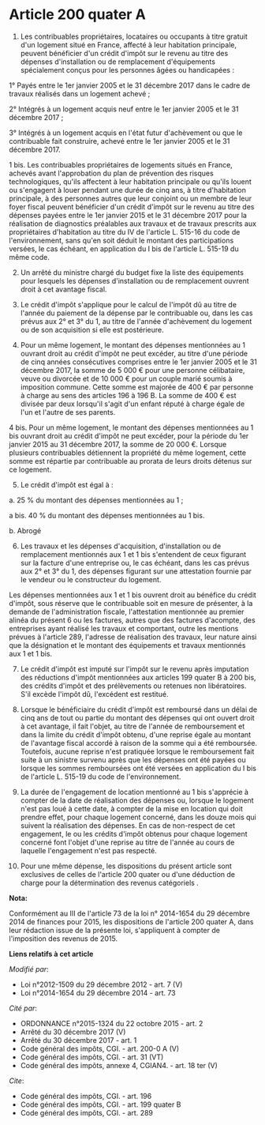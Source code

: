 # Article 200 quater A

1. Les contribuables propriétaires, locataires ou occupants à titre gratuit d'un logement situé en France, affecté à leur
habitation principale, peuvent bénéficier d'un crédit d'impôt sur le revenu au titre des dépenses d'installation ou de
remplacement d'équipements spécialement conçus pour les personnes âgées ou handicapées : 

1° Payés entre le 1er janvier 2005 et le 31 décembre 2017 dans le cadre de travaux réalisés dans un logement achevé ; 

2° Intégrés à un logement acquis neuf entre le 1er janvier 2005 et le 31 décembre 2017 ; 

3° Intégrés à un logement acquis en l'état futur d'achèvement ou que le contribuable fait construire, achevé entre le 1er
janvier 2005 et le 31 décembre 2017. 

1 bis. Les contribuables propriétaires de logements situés en France, achevés avant l'approbation du plan de prévention des
risques technologiques, qu'ils affectent à leur habitation principale ou qu'ils louent ou s'engagent à louer pendant une
durée de cinq ans, à titre d'habitation principale, à des personnes autres que leur conjoint ou un membre de leur foyer
fiscal peuvent bénéficier d'un crédit d'impôt sur le revenu au titre des dépenses payées entre le 1er janvier 2015 et le 31
décembre 2017 pour la réalisation de diagnostics préalables aux travaux et de travaux prescrits aux propriétaires
d'habitation au titre du IV de l'article L. 515-16 du code de l'environnement, sans qu'en soit déduit le montant des
participations versées, le cas échéant, en application du I bis de l'article L. 515-19 du même code.

2. Un arrêté du ministre chargé du budget fixe la liste des équipements pour lesquels les dépenses d'installation ou de
remplacement ouvrent droit à cet avantage fiscal. 

3. Le crédit d'impôt s'applique pour le calcul de l'impôt dû au titre de l'année du paiement de la dépense par le
contribuable ou, dans les cas prévus aux 2° et 3° du 1, au titre de l'année d'achèvement du logement ou de son acquisition si
elle est postérieure. 

4. Pour un même logement, le montant des dépenses mentionnées au 1 ouvrant droit au crédit d'impôt ne peut excéder, au titre
d'une période de cinq années consécutives comprises entre le 1er janvier 2005 et le 31 décembre 2017, la somme de 5 000 €
pour une personne célibataire, veuve ou divorcée et de 10 000 € pour un couple marié soumis à imposition commune. Cette somme
est majorée de 400 € par personne à charge au sens des articles 196 à 196 B. La somme de 400 € est divisée par deux lorsqu'il
s'agit d'un enfant réputé à charge égale de l'un et l'autre de ses parents. 

4 bis. Pour un même logement, le montant des dépenses mentionnées au 1 bis ouvrant droit au crédit d'impôt ne peut excéder,
pour la période du 1er janvier 2015 au 31 décembre 2017, la somme de 20 000 €. Lorsque plusieurs contribuables détiennent la
propriété du même logement, cette somme est répartie par contribuable au prorata de leurs droits détenus sur ce logement. 

5. Le crédit d'impôt est égal à : 

a. 25 % du montant des dépenses mentionnées au 1 ; 

a bis. 40 % du montant des dépenses mentionnées au 1 bis.

b. Abrogé 

6. Les travaux et les dépenses d'acquisition, d'installation ou de remplacement mentionnés aux 1 et 1 bis s'entendent de ceux
figurant sur la facture d'une entreprise ou, le cas échéant, dans les cas prévus aux 2° et 3° du 1, des dépenses figurant sur
une attestation fournie par le vendeur ou le constructeur du logement. 

Les dépenses mentionnées aux 1 et 1 bis ouvrent droit au bénéfice du crédit d'impôt, sous réserve que le contribuable soit en
mesure de présenter, à la demande de l'administration fiscale, l'attestation mentionnée au premier alinéa du présent 6 ou les
factures, autres que des factures d'acompte, des entreprises ayant réalisé les travaux et comportant, outre les mentions
prévues à l'article 289, l'adresse de réalisation des travaux, leur nature ainsi que la désignation et le montant des
équipements et travaux mentionnés aux 1 et 1 bis.

7. Le crédit d'impôt est imputé sur l'impôt sur le revenu après imputation des réductions d'impôt mentionnées aux articles
199 quater B à 200 bis, des crédits d'impôt et des prélèvements ou retenues non libératoires. S'il excède l'impôt dû,
l'excédent est restitué. 

8. Lorsque le bénéficiaire du crédit d'impôt est remboursé dans un délai de cinq ans de tout ou partie du montant des
dépenses qui ont ouvert droit à cet avantage, il fait l'objet, au titre de l'année de remboursement et dans la limite du
crédit d'impôt obtenu, d'une reprise égale au montant de l'avantage fiscal accordé à raison de la somme qui a été remboursée.
Toutefois, aucune reprise n'est pratiquée lorsque le remboursement fait suite à un sinistre survenu après que les dépenses
ont été payées ou lorsque les sommes remboursées ont été versées en application du I bis de l'article L. 515-19 du code de
l'environnement. 

9. La durée de l'engagement de location mentionné au 1 bis s'apprécie à compter de la date de réalisation des dépenses ou,
lorsque le logement n'est pas loué à cette date, à compter de la mise en location qui doit prendre effet, pour chaque
logement concerné, dans les douze mois qui suivent la réalisation des dépenses. En cas de non-respect de cet engagement, le
ou les crédits d'impôt obtenus pour chaque logement concerné font l'objet d'une reprise au titre de l'année au cours de
laquelle l'engagement n'est pas respecté. 

10. Pour une même dépense, les dispositions du présent article sont exclusives de celles de l'article 200 quater ou d'une
déduction de charge pour la détermination des revenus catégoriels .

**Nota:**

Conformément au III de l'article 73 de la loi n° 2014-1654 du 29 décembre 2014 de finances pour 2015, les dispositions de
l'article 200 quater A, dans leur rédaction issue de la présente loi, s'appliquent à compter de l'imposition des revenus de
2015.

**Liens relatifs à cet article**

_Modifié par_:

  - Loi n°2012-1509 du 29 décembre 2012 - art. 7 (V)
  - Loi n°2014-1654 du 29 décembre 2014 - art. 73

_Cité par_:

  - ORDONNANCE n°2015-1324 du 22 octobre 2015 - art. 2
  - Arrêté du 30 décembre 2017 (V)
  - Arrêté du 30 décembre 2017 - art. 1
  - Code général des impôts, CGI. - art. 200-0 A (V)
  - Code général des impôts, CGI. - art. 31 (VT)
  - Code général des impôts, annexe 4, CGIAN4. - art. 18 ter (V)

_Cite_:

  - Code général des impôts, CGI. - art. 196
  - Code général des impôts, CGI. - art. 199 quater B
  - Code général des impôts, CGI. - art. 289
